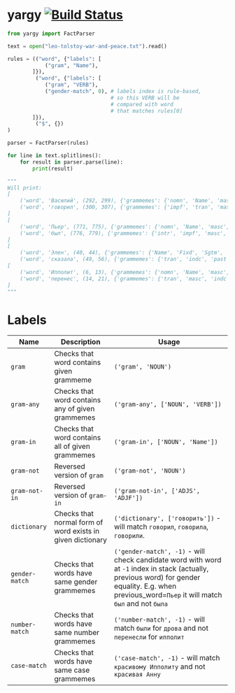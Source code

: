 # yargy [![Build Status](https://travis-ci.org/bureaucratic-labs/yargy.svg?branch=master)](https://travis-ci.org/bureaucratic-labs/yargy)

```python
from yargy import FactParser

text = open("leo-tolstoy-war-and-peace.txt").read()

rules = (("word", {"labels": [
            ("gram", "Name"),
        ]}), 
         ("word", {"labels": [
            ("gram", "VERB"),
            ("gender-match", 0), # labels index is rule-based, 
                                 # so this VERB will be
                                 # compared with word
                                 # that matches rules[0]
        ]}), 
         ("$", {})
)

parser = FactParser(rules)

for line in text.splitlines():
    for result in parser.parse(line):
        print(result)

"""
Will print:
[
    ('word', 'Василий', (292, 299), {'grammemes': {'nomn', 'Name', 'masc', 'anim', 'NOUN', 'sing'}, 'forms': {'василий'}}), 
    ('word', 'говорил', (300, 307), {'grammemes': {'impf', 'tran', 'masc', 'indc', 'past', 'VERB', 'sing'}, 'forms': {'говорить'}})
]
[
    ('word', 'Пьер', (771, 775), {'grammemes': {'nomn', 'Name', 'masc', 'anim', 'NOUN', 'sing'}, 'forms': {'пьер'}}),
    ('word', 'был', (776, 779), {'grammemes': {'intr', 'impf', 'masc', 'indc', 'past', 'VERB', 'sing'}, 'forms': {'быть'}})
]
[
    ('word', 'Элен', (40, 44), {'grammemes': {'Name', 'Fixd', 'Sgtm', 'loct', 'anim', 'accs', 'NOUN', 'gent', 'ablt', 'femn', 'plur', 'datv', 'sing', 'nomn'}, 'forms': {'элен', 'элена'}}),
    ('word', 'сказала', (49, 56), {'grammemes': {'tran', 'indc', 'past', 'VERB', 'sing', 'perf', 'femn'}, 'forms': {'сказать'}})]
[
    ('word', 'Ипполит', (6, 13), {'grammemes': {'nomn', 'Name', 'masc', 'anim', 'NOUN', 'sing'}, 'forms': {'ипполит'}}),
    ('word', 'перенес', (14, 21), {'grammemes': {'tran', 'masc', 'indc', 'past', 'VERB', 'sing', 'perf'}, 'forms': {'перенести'}})
]
"""
```

# Labels

| Name | Description | Usage |
| ---- | ----------- | ----- |
| `gram` | Checks that word contains given grammeme | `('gram', 'NOUN')` |
| `gram-any` | Checks that word contains any of given grammemes | `('gram-any', ['NOUN', 'VERB'])` |
| `gram-in` | Checks that word contains all of given grammemes | `('gram-in', ['NOUN', 'Name'])` |
| `gram-not` | Reversed version of `gram` | `('gram-not', 'NOUN')` |
| `gram-not-in` | Reversed version of `gram-in` | `('gram-not-in', ['ADJS', 'ADJF'])` |
| `dictionary` | Checks that normal form of word exists in given dictionary | `('dictionary', ['говорить'])` - will match `говорил`, `говорила`, `говорили`.
| `gender-match` | Checks that words have same gender grammemes | `('gender-match', -1)` - will check candidate word with word at `-1` index in stack (actually, previous word) for gender equality. E.g. when previous_word=`Пьер` it will match `был` and not `была` |
| `number-match` | Checks that words have same number grammemes | `('number-match', -1)` - will match `были` for `дрова` and not `перенесли` for `ипполит` | 
| `case-match` | Checks that words have same case grammemes | `('case-match', -1)` - will match `красивому Ипполиту` and not `красивая Анну` |
